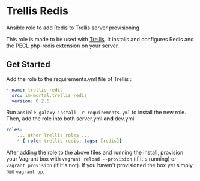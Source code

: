 Trellis Redis
=========

Ansible role to add Redis to Trellis server provisioning

This role is made to be used with [Trellis](https://github.com/roots/trellis).
It installs and configures Redis and the PECL php-redis extension on your server.

Get Started
----------------
Add the role to the requirements.yml file of Trellis :
```yaml
- name: trellis-redis
  src: im-mortal.trellis_redis
  version: 0.2.6
```

Run `ansible-galaxy install -r requirements.yml` to install the new role.<br>
Then, add the role into both server.yml **and** dev.yml:
```yaml
roles:
    ... other Trellis roles ...
    - { role: trellis-redis, tags: [redis]}
```

After adding the role to the above files and running the install, provision your Vagrant box with `vagrant reload --provision` (if it's running) or `vagrant provision` (if it's not). If you haven't provisioned the box yet simply run `vagrant up`.
